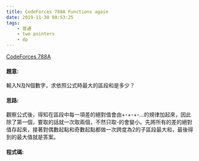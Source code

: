 ```yaml
---
title: CodeForces 788A Functions again
date: 2019-11-30 08:53:25
tags:
    - 普通
    - two pointers
    - dp
---
```

[CodeForces 788A](http://codeforces.com/problemset/problem/788/A)
<!-- more -->

#### 題意:
輸入N及N個數字，求依照公式時最大的區段和是多少？

#### 思路:
觀察公式後，得知在區段中每一項差的絕對值會由+-+-+-…的規律加起來，因此除了第一個，要取的話就一次取兩個，不然只取-的會變小。先將所有的差的絕對值存起來，接著對偶數起點和奇數起點都做一次跨度為2的子區段最大和，最後得到的最大值就是答案。

#### 程式碼:
<script src="https://gist.github.com/Daviswww/5ea9f2ecdcafdc4a7fdb8dc98a590879.js"></script>
